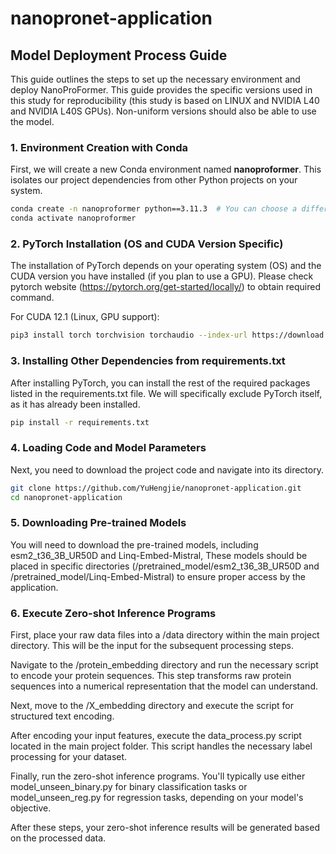 # nanopronet-application

## Model Deployment Process Guide

This guide outlines the steps to set up the necessary environment and deploy NanoProFormer. This guide provides the specific versions used in this study for reproducibility (this study is based on LINUX and NVIDIA L40 and NVIDIA L40S GPUs). Non-uniform versions should also be able to use the model.

### 1. Environment Creation with Conda

First, we will create a new Conda environment named **nanoproformer**. This isolates our project dependencies from other Python projects on your system.

```bash
conda create -n nanoproformer python==3.11.3  # You can choose a different Python version if required
conda activate nanoproformer
```

### 2. PyTorch Installation (OS and CUDA Version Specific)
The installation of PyTorch depends on your operating system (OS) and the CUDA version you have installed (if you plan to use a GPU). Please check pytorch website (https://pytorch.org/get-started/locally/) to obtain required command.

For CUDA 12.1 (Linux, GPU support):
```bash
pip3 install torch torchvision torchaudio --index-url https://download.pytorch.org/whl/cu121
```

### 3. Installing Other Dependencies from requirements.txt
After installing PyTorch, you can install the rest of the required packages listed in the requirements.txt file. We will specifically exclude PyTorch itself, as it has already been installed.

```bash
pip install -r requirements.txt
```

### 4. Loading Code and Model Parameters
Next, you need to download the project code and navigate into its directory.

```bash
git clone https://github.com/YuHengjie/nanopronet-application.git
cd nanopronet-application
```

### 5. Downloading Pre-trained Models

You will need to download the pre-trained models, including esm2_t36_3B_UR50D and Linq-Embed-Mistral, These models should be placed in specific directories (/pretrained_model/esm2_t36_3B_UR50D and /pretrained_model/Linq-Embed-Mistral) to ensure proper access by the application.

### 6. Execute Zero-shot Inference Programs
First, place your raw data files into a /data directory within the main project directory. This will be the input for the subsequent processing steps.

Navigate to the /protein_embedding directory and run the necessary script to encode your protein sequences. This step transforms raw protein sequences into a numerical representation that the model can understand.

Next, move to the /X_embedding directory and execute the script for structured text encoding.

After encoding your input features, execute the data_process.py script located in the main project folder. This script handles the necessary label processing for your dataset.

Finally, run the zero-shot inference programs. You'll typically use either model_unseen_binary.py for binary classification tasks or model_unseen_reg.py for regression tasks, depending on your model's objective.

After these steps, your zero-shot inference results will be generated based on the processed data. 
